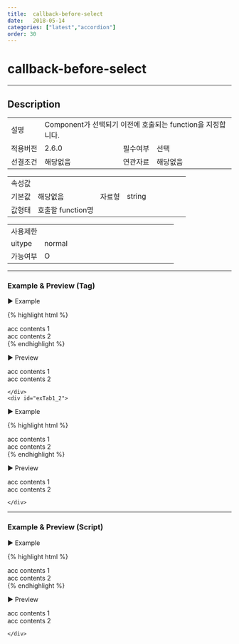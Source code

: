 ```yaml
---
title:  callback-before-select
date:   2018-05-14
categories: ["latest","accordion"]
order: 30
---
```


callback-before-select
===

---

## Description

<table style="width:100%">
    <colgroup>
        <col width="15%"/>
        <col width="35%"/>
        <col width="15%"/>
        <col width="35%"/>
    </colgroup>
    <tr>
        <td class="tdTitle">설명</td>
        <td colspan="3">Component가 선택되기 이전에 호출되는 function을 지정합니다.</td>
    </tr>
    <tr>
        <td class="tdTitle">적용버전</td>
        <td>2.6.0</td>
        <td class="tdTitle">필수여부</td>
        <td>선택</td>
    </tr>
    <tr>
        <td class="tdTitle">선결조건</td>
        <td>해당없음</td>
        <td class="tdTitle">연관자료</td>
        <td>해당없음</td>
    </tr>
</table>
<table style="width:100%">
    <colgroup>
        <col width="15%"/>
        <col width="35%"/>
        <col width="15%"/>
        <col width="35%"/>
    </colgroup>
    <tr>
        <td class="tdTitle tdBg" colspan="4">속성값</td>
    </tr>
    <tr>
        <td class="tdTitle">기본값</td>
        <td>해당없음</td>
        <td class="tdTitle">자료형</td>
        <td>string</td>
    </tr>
    <tr>
        <td class="tdTitle">값형태</td>
        <td colspan="3">호출할 function명</td>
    </tr>
</table>
<table style="width:100%">
    <colgroup>
        <col width="20%"/>
        <col width="20%"/>
        <col width="20%"/>
        <col width="20%"/>
        <col width="20%"/>
    </colgroup>
    <tr>
        <td class="tdTitle tdBg" colspan="5">사용제한</td>
    </tr>
    <tr>
        <td>uitype</td>
        <td class="tdCenter">normal</td>
        <td></td>
        <td></td>
        <td></td>
    </tr>
    <tr>
        <td>가능여부</td>
        <td class="tdBlue tdCenter">O</td>
        <td></td>
        <td></td>
        <td></td>
    </tr>
</table>

---
### Example & Preview (Tag)

<script>
    function beforeSelectfunc(){
        alert('select이전 호출');
    }
</script>

<sbux-tabs id="exTab1" name="exTab1" uitype="normal" title-target-id-array="{exTab1_1,exTab1_2}" title-text-array="normal{고정형,변동형}" is-scrollable="false">
</sbux-tabs>
<div class="tab-content">
    <div id="exTab1_1">

▶ Example

{% highlight html %}
<script>
    function beforeSelectfunc(){
        alert('select이전 호출');
    }
</script>
<sbux-accordion id="sbIdx1_1" name="sbIdx1_1" uitype="normal" title-target-id-array="acc1_1^acc1_2" title-text-array="acc1_1^acc1_2" callback-before-select="beforeSelectfunc"></sbux-accordion>
<div id="acc1_1">
   acc contents 1
</div>
<div id="acc1_2">
   acc contents 2
</div>
{% endhighlight %}

<br>

▶ Preview 

<sbux-accordion id="sbIdx1_1" name="sbIdx1_1" uitype="normal" title-target-id-array="acc1_1^acc1_2" title-text-array="acc1_1^acc1_2" callback-before-select="beforeSelectfunc"></sbux-accordion>
<div id="acc1_1">
   acc contents 1
</div>
<div id="acc1_2">
   acc contents 2
</div>

    </div>
    <div id="exTab1_2">

▶ Example

{% highlight html %}
<script>
    var accJsonData=[
        { "id": "0", "pid": "-1", "order": "1", "targetid": "acc2_1", "text": "acc2_1" },
        { "id": "1", "pid": "-1", "order": "2", "targetid": "acc2_2", "text": "acc2_2" }
    ];
    function beforeSelectfunc(){
        alert('select이전 호출');
    }
</script>
<sbux-accordion id="sbIdx1_2" name="sbTagNm1_2" uitype="normal" jsondata-ref="accJsonData" callback-before-select="beforeSelectfunc"></sbux-accordion>
<div id="acc2_1">
   acc contents 1
</div>
<div id="acc2_2">
   acc contents 2
</div>
{% endhighlight %}


<br>

▶ Preview 

<script>
    var accJsonData1=[
        { "id": "0", "pid": "-1", "order": "1", "targetid": "acc2_1", "text": "acc2_1" },
        { "id": "1", "pid": "-1", "order": "2", "targetid": "acc2_2", "text": "acc2_2" }
    ];
    function beforeSelectfunc(){
        alert('select이전 호출');
    }
</script>
<sbux-accordion id="sbIdx1_2" name="sbTagNm1_2" uitype="normal" jsondata-ref="accJsonData1" callback-before-select="beforeSelectfunc"></sbux-accordion>
<div id="acc2_1">
   acc contents 1
</div>
<div id="acc2_2">
   acc contents 2
</div>

    </div>
</div>

---
### Example & Preview (Script)

<sbux-tabs id="exTab2" name="exTab2" uitype="normal" title-target-id-array="exTab2_1" title-text-array="normal(변동형)" is-scrollable="false">
</sbux-tabs>
<div class="tab-content">
    <div id="exTab2_1">

▶ Example

{% highlight html %}
<div id="sbArea3_1"></div>
<div id="acc3_1">
   acc contents 1
</div>
<div id="acc3_2">
   acc contents 2
</div>
<script>
    var accJsonData2=[
        { "id": "0", "pid": "-1", "order": "1", "targetid": "acc3_1", "text": "acc3_1" },
        { "id": "1", "pid": "-1", "order": "2", "targetid": "acc3_2", "text": "acc3_2" }
    ];
    function beforeSelectfunc(){
        alert('select이전 호출');
    }
    $(document).ready(function(){
        $('#sbArea3_1').sbAccordion({
            name : 'sbScriptNm3_1',
            uitype : 'normal',
            jsondataRef : 'accJsonData2',
            callbackBeforeSelect : 'beforeSelectfunc'
        });
    }); 
</script>
{% endhighlight %}

<br>

▶ Preview 

<div id="sbArea3_1"></div>
<div id="acc3_1">
   acc contents 1
</div>
<div id="acc3_2">
   acc contents 2
</div>
<script>
    var accJsonData2=[
        { "id": "0", "pid": "-1", "order": "1", "targetid": "acc3_1", "text": "acc3_1" },
        { "id": "1", "pid": "-1", "order": "2", "targetid": "acc3_2", "text": "acc3_2" }
    ];
    function beforeSelectfunc(){
        alert('select이전 호출');
    }
    $(document).ready(function(){
        $('#sbArea3_1').sbAccordion({
            name : 'sbScriptNm3_1',
            uitype : 'normal',
            jsondataRef : 'accJsonData2',
            callbackBeforeSelect : 'beforeSelectfunc'
        });
    }); 
</script>

    </div>
</div>